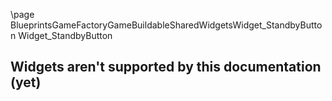 \page BlueprintsGameFactoryGameBuildableSharedWidgetsWidget_StandbyButton Widget_StandbyButton
## Widgets aren't supported by this documentation (yet)

